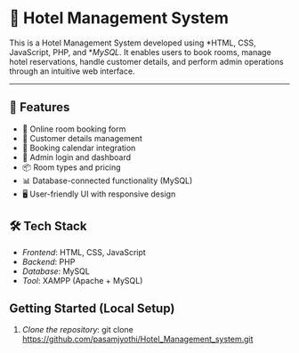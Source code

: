 ﻿
# 🏨 Hotel Management System

This is a Hotel Management System developed using *HTML, CSS, JavaScript, PHP, and **MySQL*. It enables users to book rooms, manage hotel reservations, handle customer details, and perform admin operations through an intuitive web interface.

---

## 📌 Features

- 🧾 Online room booking form
- 🧍 Customer details management
- 📅 Booking calendar integration
- 🔐 Admin login and dashboard
- 📦 Room types and pricing
- 📊 Database-connected functionality (MySQL)
- 🖥 User-friendly UI with responsive design


## 🛠 Tech Stack

- *Frontend*: HTML, CSS, JavaScript
- *Backend*: PHP
- *Database*: MySQL
- *Tool*: XAMPP (Apache + MySQL)


## Getting Started (Local Setup)

1. *Clone the repository*:
   git clone https://github.com/pasamjyothi/Hotel_Management_system.git

